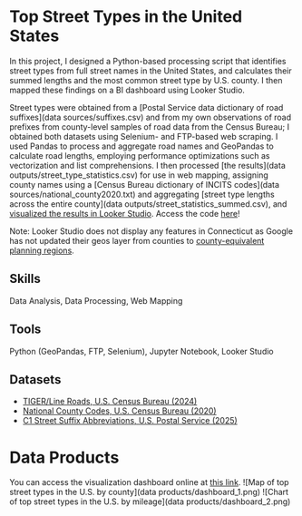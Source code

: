 # Top Street Types in the United States
In this project, I designed a Python-based processing script that identifies street types from full street names in the United States, and calculates their summed lengths and the most common street type by U.S. county. I then mapped these findings on a BI dashboard using Looker Studio.

Street types were obtained from a [Postal Service data dictionary of road suffixes](data sources/suffixes.csv) and from my own observations of road prefixes from county-level samples of road data from the Census Bureau; I obtained both datasets using Selenium- and FTP-based web scraping. I used Pandas to process and aggregate road names and GeoPandas to calculate road lengths, employing performance optimizations such as vectorization and list comprehensions. I then processed [the results](data outputs/street_type_statistics.csv) for use in web mapping, assigning county names using a [Census Bureau dictionary of INCITS codes](data sources/national_county2020.txt) and aggregating [street type lengths across the entire county](data outputs/street_statistics_summed.csv), and [visualized the results in Looker Studio](#data-products). Access the code [here](streettypes.ipynb)!

Note: Looker Studio does not display any features in Connecticut as Google has not updated their geos layer from counties to [county-equivalent planning regions](https://www.federalregister.gov/documents/2022/06/06/2022-12063/change-to-county-equivalents-in-the-state-of-connecticut).

## Skills
Data Analysis, Data Processing, Web Mapping

## Tools
Python (GeoPandas, FTP, Selenium), Jupyter Notebook, Looker Studio

## Datasets
* [TIGER/Line Roads, U.S. Census Bureau (2024)](https://www2.census.gov/geo/tiger/TIGER2024/ROADS/)
* [National County Codes, U.S. Census Bureau (2020)](https://www2.census.gov/geo/docs/reference/codes2020/national_county2020.txt)
* [C1 Street Suffix Abbreviations, U.S. Postal Service (2025)](https://pe.usps.com/text/pub28/28apc_002.htm)

# Data Products
You can access the visualization dashboard online at [this link](https://lookerstudio.google.com/reporting/a8965f30-21a3-4652-9ff3-2084c2ca0499).
![Map of top street types in the U.S. by county](data products/dashboard_1.png)
![Chart of top street types in the U.S. by mileage](data products/dashboard_2.png)
